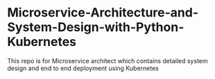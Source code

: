 # Microservice-Architecture-and-System-Design-with-Python-Kubernetes
This repo is for Microservice architect  which contains detailed system design and end to end deployment using Kubernetes
